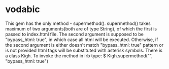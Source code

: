 # vodabic 
This gem has the only method - supermethod().
supermethod() takes maximum of two arguments(both are of type String), of which the first is passed to index.html file. The second argument is supposed to be "bypass_html: true", in which case all html will be executed. Otherwise, if the second argument is either doesn't match "bypass_html: true" pattern or is not provided html tags will be substituted with asterisk symbols. There is a class Kigh.
To invoke the method in irb type: $ Kigh.supermethod("<script>alert('Im angry hacke');</script>", "bypass_html: true")

